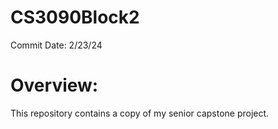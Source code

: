 # CS3090Block2
Commit Date: 2/23/24
# Overview:
This repository contains a copy of my senior capstone project. 
